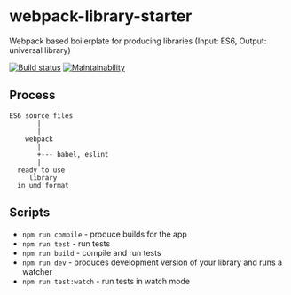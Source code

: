 # webpack-library-starter

Webpack based boilerplate for producing libraries (Input: ES6, Output: universal library)

[![Build status](https://travis-ci.org/permettez-moi-de-construire/webpack-library-starter.svg?branch=master)](https://travis-ci.org/permettez-moi-de-construire/webpack-library-starter.svg?branch=master) [![Maintainability](https://api.codeclimate.com/v1/badges/<badgeid>/maintainability)](https://codeclimate.com/github/permettez-moi-de-construire/webpack-library-starter/maintainability)

## Process

```
ES6 source files
       |
       |
    webpack
       |
       +--- babel, eslint
       |
  ready to use
     library
  in umd format
```

## Scripts

* `npm run compile` - produce builds for the app
* `npm run test` - run tests
* `npm run build` - compile and run tests
* `npm run dev` - produces development version of your library and runs a watcher
* `npm run test:watch` - run tests in watch mode
